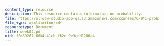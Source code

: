 ```yaml
---
content_type: resource
description: This resource contains information on probability.
file: https://ol-ocw-studio-app-qa.s3.amazonaws.com/courses/6-041-probabilistic-systems-analysis-and-applied-probability-spring-2006/f8d8926766b441cbfb2c9e3cdd2286a4_week04.pdf
file_type: application/pdf
resourcetype: Document
title: week04.pdf
uid: f8d89267-66b4-41cb-fb2c-9e3cdd2286a4
---
```

